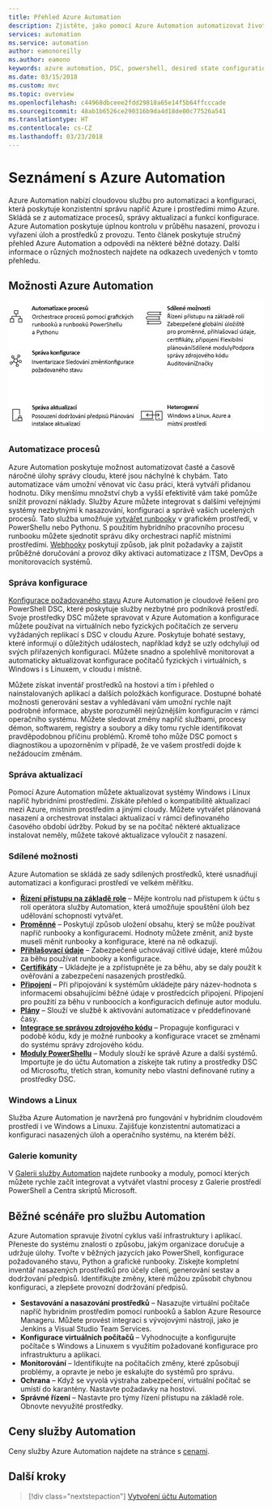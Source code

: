 ```yaml
---
title: Přehled Azure Automation
description: Zjistěte, jako pomocí Azure Automation automatizovat životní cyklus infrastruktury a aplikací.
services: automation
ms.service: automation
author: eamonoreilly
ms.author: eamono
keywords: azure automation, DSC, powershell, desired state configuration, update management, change tracking, inventory, runbooks, python, graphical
ms.date: 03/15/2018
ms.custom: mvc
ms.topic: overview
ms.openlocfilehash: c44968dbceee2fdd29818a65e14f5b64ffcccade
ms.sourcegitcommit: 48ab1b6526ce290316b9da4d18de00c77526a541
ms.translationtype: HT
ms.contentlocale: cs-CZ
ms.lasthandoff: 03/23/2018
---
```

# <a name="an-introduction-to-azure-automation"></a>Seznámení s Azure Automation

Azure Automation nabízí cloudovou službu pro automatizaci a konfiguraci, která poskytuje konzistentní správu napříč Azure i prostředími mimo Azure. Skládá se z automatizace procesů, správy aktualizací a funkcí konfigurace. Azure Automation poskytuje úplnou kontrolu v průběhu nasazení, provozu i vyřazení úloh a prostředků z provozu.
Tento článek poskytuje stručný přehled Azure Automation a odpovědi na některé běžné dotazy. Další informace o různých možnostech najdete na odkazech uvedených v tomto přehledu.

## <a name="azure-automation-capabilities"></a>Možnosti Azure Automation

![Přehled možností Automation](media/automation-overview/automation-overview.png)

### <a name="process-automation"></a>Automatizace procesů

Azure Automation poskytuje možnost automatizovat časté a časově náročné úlohy správy cloudu, které jsou náchylné k chybám. Tato automatizace vám umožní věnovat víc času práci, která vytváří přidanou hodnotu. Díky menšímu množství chyb a vyšší efektivitě vám také pomůže snížit provozní náklady. Služby Azure můžete integrovat s dalšími veřejnými systémy nezbytnými k nasazování, konfiguraci a správě vašich ucelených procesů. Tato služba umožňuje [vytvářet runbooky](automation-runbook-types.md) v grafickém prostředí, v PowerShellu nebo Pythonu. S použitím hybridního pracovního procesu runbooku můžete sjednotit správu díky orchestraci napříč místními prostředími. [Webhooky](automation-webhooks.md) poskytují způsob, jak plnit požadavky a zajistit průběžné doručování a provoz díky aktivaci automatizace z ITSM, DevOps a monitorovacích systémů.

### <a name="configuration-management"></a>Správa konfigurace

[Konfigurace požadovaného stavu](automation-dsc-overview.md) Azure Automation je cloudové řešení pro PowerShell DSC, které poskytuje služby nezbytné pro podniková prostředí. Svoje prostředky DSC můžete spravovat v Azure Automation a konfigurace můžete používat na virtuálních nebo fyzických počítačích ze serveru vyžádaných replikací s DSC v cloudu Azure. Poskytuje bohaté sestavy, které informují o důležitých událostech, například když se uzly odchylují od svých přiřazených konfigurací. Můžete snadno a spolehlivě monitorovat a automaticky aktualizovat konfigurace počítačů fyzických i virtuálních, s Windows i s Linuxem, v cloudu i místně.

Můžete získat inventář prostředků na hostovi a tím i přehled o nainstalovaných aplikací a dalších položkách konfigurace. Dostupné bohaté možnosti generování sestav a vyhledávaní vám umožní rychle najít podrobné informace, abyste porozuměli nejrůznějším konfiguracím v rámci operačního systému. Můžete sledovat změny napříč službami, procesy démon, softwarem, registry a soubory a díky tomu rychle identifikovat pravděpodobnou příčinu problémů. Kromě toho může DSC pomoct s diagnostikou a upozorněním v případě, že ve vašem prostředí dojde k nežádoucím změnám.

### <a name="update-management"></a>Správa aktualizací

Pomocí Azure Automation můžete aktualizovat systémy Windows i Linux napříč hybridními prostředími. Získáte přehled o kompatibilitě aktualizací mezi Azure, místním prostředím a jinými cloudy. Můžete vytvářet plánovaná nasazení a orchestrovat instalaci aktualizací v rámci definovaného časového období údržby. Pokud by se na počítač některé aktualizace instalovat neměly, můžete takové aktualizace vyloučit z nasazení.

### <a name="shared-capabilities"></a>Sdílené možnosti

Azure Automation se skládá ze sady sdílených prostředků, které usnadňují automatizaci a konfiguraci prostředí ve velkém měřítku.

* **[Řízení přístupu na základě role](automation-role-based-access-control.md)** – Mějte kontrolu nad přístupem k účtu s rolí operátora služby Automation, která umožňuje spouštění úloh bez udělování schopností vytvářet.
* **[Proměnné](automation-variables.md)** – Poskytují způsob uložení obsahu, který se může používat napříč runbooky a konfiguracemi. Hodnoty můžete změnit, aniž byste museli měnit runbooky a konfigurace, které na ně odkazují.
* **[Přihlašovací údaje](automation-credentials.md)** – Zabezpečeně uchovávají citlivé údaje, které můžou za běhu používat runbooky a konfigurace.
* **[Certifikáty](automation-certificates.md)** – Ukládejte je a zpřístupněte je za běhu, aby se daly použít k ověřování a zabezpečení nasazených prostředků.
* **[Připojení](automation-connections.md)** – Při připojování k systémům ukládejte páry název-hodnota s informacemi obsahujícími běžné údaje v prostředcích připojení. Připojení pro použití za běhu v runboocích a konfiguracích definuje autor modulu.
* **[Plány](automation-schedules.md)** – Slouží ve službě k aktivování automatizace v předdefinované časy.
* **[Integrace se správou zdrojového kódu](automation-source-control-integration.md)** – Propaguje konfiguraci v podobě kódu, kdy je možné runbooky a konfigurace vracet se změnami do systému správy zdrojového kódu.
* **[Moduly PowerShellu](automation-integration-modules.md)** – Moduly slouží ke správě Azure a další systémů. Importujte je do účtu Automation a získejte tak rutiny a prostředky DSC od Microsoftu, třetích stran, komunity nebo vlastní definované rutiny a prostředky DSC.

### <a name="windows-and-linux"></a>Windows a Linux

Služba Azure Automation je navržená pro fungování v hybridním cloudovém prostředí i ve Windows a Linuxu. Zajišťuje konzistentní automatizaci a konfiguraci nasazených úloh a operačního systému, na kterém běží.

### <a name="community-gallery"></a>Galerie komunity

V [Galerii služby Automation](automation-runbook-gallery.md) najdete runbooky a moduly, pomocí kterých můžete rychle začít integrovat a vytvářet vlastní procesy z Galerie prostředí PowerShell a Centra skriptů Microsoft.

## <a name="common-scenarios-for-automation"></a>Běžné scénáře pro službu Automation

Azure Automation spravuje životní cyklus vaší infrastruktury i aplikací. Přeneste do systému znalosti o způsobu, jakým organizace doručuje a udržuje úlohy. Tvořte v běžných jazycích jako PowerShell, konfigurace požadovaného stavu, Python a grafické runbooky. Získejte kompletní inventář nasazených prostředků pro účely cílení, generování sestav a dodržování předpisů. Identifikujte změny, které můžou způsobit chybnou konfiguraci, a zlepšete provozní dodržování předpisů.

* **Sestavování a nasazování prostředků** – Nasazujte virtuální počítače napříč hybridním prostředím pomocí runbooků a šablon Azure Resource Manageru. Můžete provést integraci s vývojovými nástroji, jako je Jenkins a Visual Studio Team Services.
* **Konfigurace virtuálních počítačů** – Vyhodnocujte a konfigurujte počítače s Windows a Linuxem s využitím požadované konfigurace pro infrastrukturu a aplikaci.
* **Monitorování** – Identifikujte na počítačích změny, které způsobují problémy, a opravte je nebo je eskalujte do systémů pro správu.
* **Ochrana** – Když se vyvolá výstraha zabezpečení, virtuální počítač se umístí do karantény. Nastavte požadavky na hostovi.
* **Správné řízení** – Nastavte pro týmy řízení přístupu na základě role. Obnovte nevyužité prostředky.

## <a name="pricing-for-automation"></a>Ceny služby Automation

Ceny služby Azure Automation najdete na stránce s [cenami](https://azure.microsoft.com/pricing/details/automation/).

## <a name="next-steps"></a>Další kroky

> [!div class="nextstepaction"]
> [Vytvoření účtu Automation](automation-quickstart-create-account.md)
